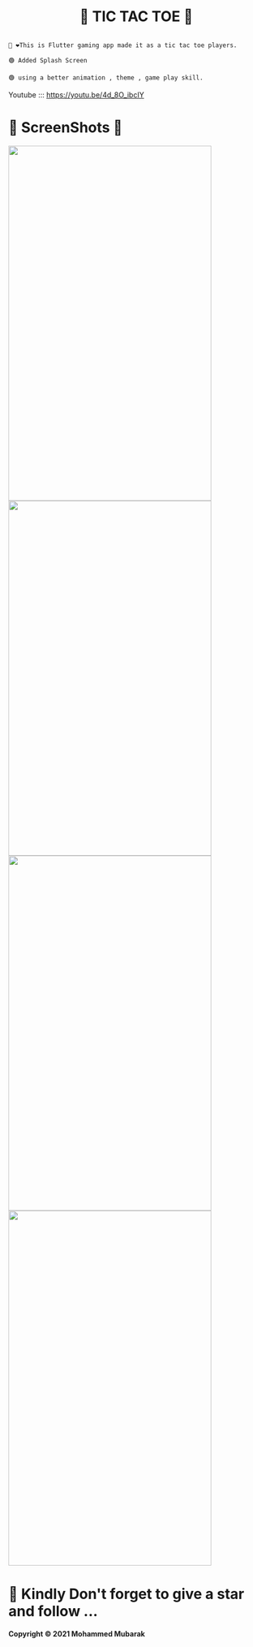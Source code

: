 <h1 align="center">🦾 TIC TAC TOE 👀</h1>  

```

👋 ❤️This is Flutter gaming app made it as a tic tac toe players.

🟢 Added Splash Screen

🟢 using a better animation , theme , game play skill.

```

Youtube ::: https://youtu.be/4d_8O_ibcIY


##

# 🤳 ScreenShots 👀 




<img src="https://user-images.githubusercontent.com/44917891/106453599-906c4080-64af-11eb-856f-9d8aeac63c50.jpg" width="400" height="700">                 <img src="https://user-images.githubusercontent.com/44917891/106453609-94985e00-64af-11eb-9755-e5a5baf4a2eb.jpg" width="400" height="700"> 
<img src="https://user-images.githubusercontent.com/44917891/106453623-982be500-64af-11eb-9b6d-4d96ba8adbe4.jpg" width="400" height="700">                 <img src="https://user-images.githubusercontent.com/44917891/106453633-9a8e3f00-64af-11eb-82af-1442a3856e72.jpg" width="400" height="700"> 


##
 # 🔴 Kindly Don't forget to give a star and follow ...

<b>Copyright © 2021 Mohammed Mubarak</b>
